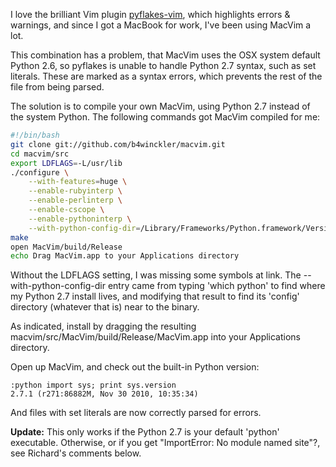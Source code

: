 <!--
.. title: Compiling MacVim with Python 2.7
.. slug: compiling-macvim-with-python-2-7
.. date: 2011-10-18 12:25:03-05:00
.. tags: geek,software,python,vim,osx-dev
.. type: text
-->


I love the brilliant Vim plugin
[pyflakes-vim](http://www.vim.org/scripts/script.php?script_id=2441),
which highlights errors & warnings, and since I got a MacBook for work,
I've been using MacVim a lot.

This combination has a problem, that MacVim uses the OSX system default
Python 2.6, so pyflakes is unable to handle Python 2.7 syntax, such as
set literals. These are marked as a syntax errors, which prevents the
rest of the file from being parsed.

The solution is to compile your own MacVim, using Python 2.7 instead of
the system Python. The following commands got MacVim compiled for me:

``` bash
#!/bin/bash
git clone git://github.com/b4winckler/macvim.git
cd macvim/src
export LDFLAGS=-L/usr/lib
./configure \
    --with-features=huge \
    --enable-rubyinterp \
    --enable-perlinterp \
    --enable-cscope \
    --enable-pythoninterp \
    --with-python-config-dir=/Library/Frameworks/Python.framework/Versions/2.7/lib/python2.7/config
make
open MacVim/build/Release
echo Drag MacVim.app to your Applications directory
```

Without the LDFLAGS setting, I was missing some symbols at link. The
--with-python-config-dir entry came from typing 'which python' to find
where my Python 2.7 install lives, and modifying that result to find its
'config' directory (whatever that is) near to the binary.

As indicated, install by dragging the resulting
macvim/src/MacVim/build/Release/MacVim.app into your Applications
directory.

Open up MacVim, and check out the built-in Python version:

```
:python import sys; print sys.version
2.7.1 (r271:86882M, Nov 30 2010, 10:35:34)
```

And files with set literals are now correctly parsed for errors.

**Update:** This only works if the Python 2.7 is your default 'python'
executable. Otherwise, or if you get "ImportError: No module named
site"?, see Richard's comments below.
